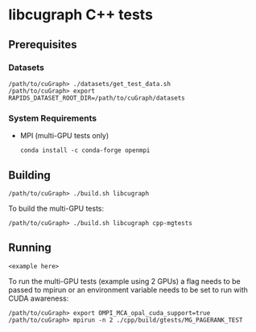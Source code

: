 # libcugraph C++ tests

## Prerequisites
### Datasets
```
/path/to/cuGraph> ./datasets/get_test_data.sh
/path/to/cuGraph> export RAPIDS_DATASET_ROOT_DIR=/path/to/cuGraph/datasets
```
### System Requirements
* MPI (multi-GPU tests only)
   ```
   conda install -c conda-forge openmpi
   ```

## Building
```
/path/to/cuGraph> ./build.sh libcugraph
```
To build the multi-GPU tests:
```
/path/to/cuGraph> ./build.sh libcugraph cpp-mgtests
```

## Running
```
<example here>
```
To run the multi-GPU tests (example using 2 GPUs) a flag needs to be passed to mpirun or an environment variable needs to be set to run with CUDA awareness:
```
/path/to/cuGraph> export OMPI_MCA_opal_cuda_support=true
/path/to/cuGraph> mpirun -n 2 ./cpp/build/gtests/MG_PAGERANK_TEST
```
